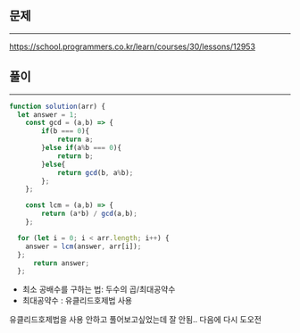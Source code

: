 ## 문제
---
https://school.programmers.co.kr/learn/courses/30/lessons/12953

## 풀이
----
```jsx
function solution(arr) {
  let answer = 1;
    const gcd = (a,b) => {
        if(b === 0){
            return a;
        }else if(a%b === 0){
            return b;
        }else{
            return gcd(b, a%b);
        };
    };

    const lcm = (a,b) => {
        return (a*b) / gcd(a,b);
    };

  for (let i = 0; i < arr.length; i++) {
    answer = lcm(answer, arr[i]);
  };
      return answer;
  };
```
- 최소 공배수를 구하는 법: 두수의 곱/최대공약수
- 최대공약수 : 유클리드호제법 사용

유클리드호제법을 사용 안하고 풀어보고싶었는데 잘 안됨.. 다음에 다시 도오전

